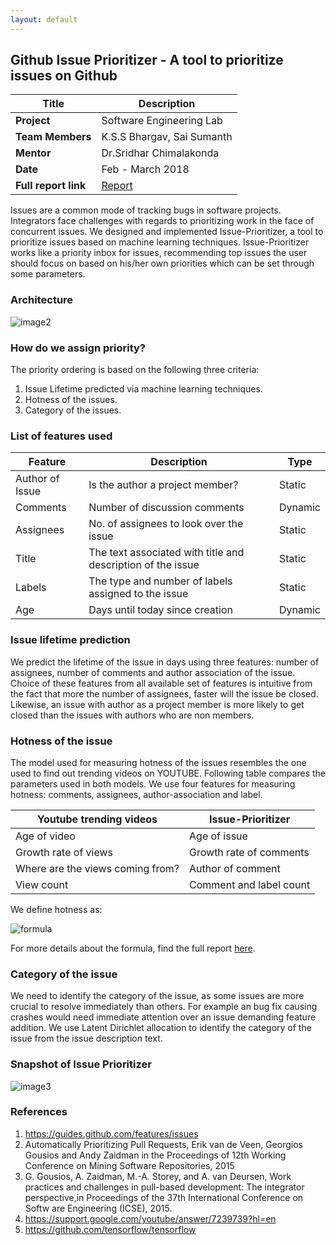 ```yaml
---
layout: default
---
```


## Github Issue Prioritizer - A tool to prioritize issues on Github

| **Title**| **Description**|
|---|---|
|**Project**| Software Engineering Lab|
|**Team Members**|K.S.S Bhargav, Sai Sumanth|
|**Mentor**|Dr.Sridhar Chimalakonda|
|**Date**|Feb - March 2018|
|**Full report link**|[Report](report_issue_prioritizer.pdf)|

Issues are a common mode of tracking bugs in software projects. Integrators face challenges with regards to prioritizing work in the face of concurrent issues. We designed and implemented Issue-Prioritizer, a tool to prioritize issues based on machine learning techniques. Issue-Prioritizer works like a priority inbox for issues, recommending top issues the user should focus on based on his/her own priorities which can be set through some parameters.

### Architecture

![image2](https://user-images.githubusercontent.com/24961068/48665363-f3da4580-ead2-11e8-9211-cac0f6270cf7.PNG)

### How do we assign priority?

The priority ordering is based on the following three criteria:

1. Issue Lifetime predicted via machine learning techniques.
2. Hotness of the issues.
3. Category of the issues.

### List of features used

| Feature  | Description  | Type  |
|---|---|---|
| Author of Issue  | Is the author a project member?  | Static   |
| Comments  |  Number of discussion comments | Dynamic|
| Assignees |  No. of assignees to look over the issue|  Static | 
| Title | The text associated with title and description of the issue| Static |
| Labels| The type and number of labels assigned to the issue| Static |
| Age| Days until today since creation| Dynamic|


### Issue lifetime prediction

We predict the lifetime of the issue in days using three features: number of assignees, number of comments and author association of the issue. Choice of these features from all available set of features is intuitive from the fact that more the number of assignees, faster will the issue be closed. Likewise, an issue with author as a project member is more likely to get closed than the issues with authors who are non members.

### Hotness of the issue

The model used for measuring hotness of the issues resembles the one used to find out trending videos on YOUTUBE. Following table compares the parameters used in both models. We use four features for measuring hotness: comments, assignees, author-association and label. 

| Youtube trending videos| Issue-Prioritizer |
| --- |--- |
| Age of video|Age of issue |
| Growth rate of views| Growth rate of comments|
| Where are the views coming from?| Author of comment|
| View count| Comment and label count|

We define hotness as:

![formula](https://user-images.githubusercontent.com/24961068/48665382-31d76980-ead3-11e8-9512-e76006c4baaa.PNG)

For more details about the formula, find the full report [here](report_issue_prioritizer.pdf).

### Category of the issue

We need to identify the category of the issue, as some issues are more crucial to resolve immediately than others. For example an bug fix causing crashes would need immediate attention over an issue demanding feature addition. We use Latent Dirichlet allocation to identify the category of the issue from the issue description text.

### Snapshot of Issue Prioritizer

![image3](https://user-images.githubusercontent.com/24961068/48665367-f9379000-ead2-11e8-8f7f-a7a0b33d8489.png)

### References

1. <https://guides.github.com/features/issues>
2. Automatically Prioritizing Pull Requests, Erik van de Veen, Georgios Gousios and Andy Zaidman in the Proceedings of 12th Working Conference on Mining
Software Repositories, 2015
3. G. Gousios, A. Zaidman, M.-A. Storey, and A. van Deursen, Work practices and challenges in pull-based development: The integrator perspective,in Proceedings of the 37th International Conference on Softw are Engineering (ICSE), 2015.
4. <https://support.google.com/youtube/answer/7239739?hl=en>
5. <https://github.com/tensorflow/tensorflow>






